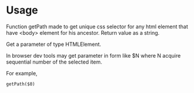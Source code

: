 # Usage
Function getPath made to get unique css selector for any html element that have &lt;body&gt; element for his ancestor. Return value as a string.

Get a parameter of type HTMLElement.

In browser dev tools may get parameter in form like $N where N acquire sequential number of the selected item.

For example,
``` console
getPath($0)
```
